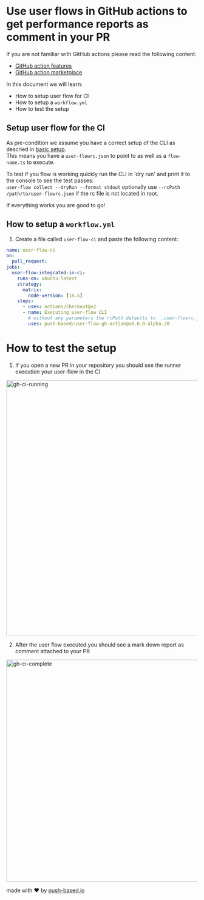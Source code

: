 # Use user flows in GitHub actions to get performance reports as comment in your PR

If you are not familiar with GitHub actions please read the following content:

- [GitHub action features](https://github.com/features/actions)
- [GitHub action marketplace](https://github.com/marketplace?type=actions&query=user+flow+)

In this document we will learn:
- How to setup user flow for CI
- How to setup a `workflow.yml`
- How to test the setup

## Setup user flow for the CI

As pre-condition we assume you have a correct setup of the CLI as descried in [basic setup](writing-basic-user-flows.md).  
This means you have a `user-flowrc.json` to point to as well as a `flow-name.ts` to execute.

To test if you flow is working quickly run the CLI in 'dry run' and print it to the console to see the test passes:  
`user-flow collect --dryRun --format stdout` optionally use `--rcPath /path/to/user-flowrc.json` if the rc file is not located in root.

If everything works you are good to go!

## How to setup a `workflow.yml`

1. Create a file called `user-flow-ci` and paste the following content:

```yml
name: user-flow-ci
on:
  pull_request:
jobs:
  user-flow-integrated-in-ci:
    runs-on: ubuntu-latest
    strategy:
      matrix:
        node-version: [18.x]
    steps:
      - uses: actions/checkout@v2
      - name: Executing user-flow CLI
        # without any parameters the rcPath defaults to `.user-flowrc.json`
        uses: push-based/user-flow-gh-action@v0.0.0-alpha.20
```

# How to test the setup
1. If you open a new PR in your repository you should see the runner execution your user-flow in the CI

<img width="672" alt="gh-ci-running" title="Action is executing" src="https://user-images.githubusercontent.com/10064416/216594684-ea9e3a5e-007e-47d6-b438-c16d2158f940.PNG">

2. After the user flow executed you should see a mark down report as comment attached to your PR

<img width="583" alt="gh-ci-complete" title="Action completed" src="https://user-images.githubusercontent.com/10064416/216594803-65cb2cfd-1924-44ae-84ec-8b1d09e49ada.PNG">

made with ❤ by [push-based.io](https://www.push-based.io)
